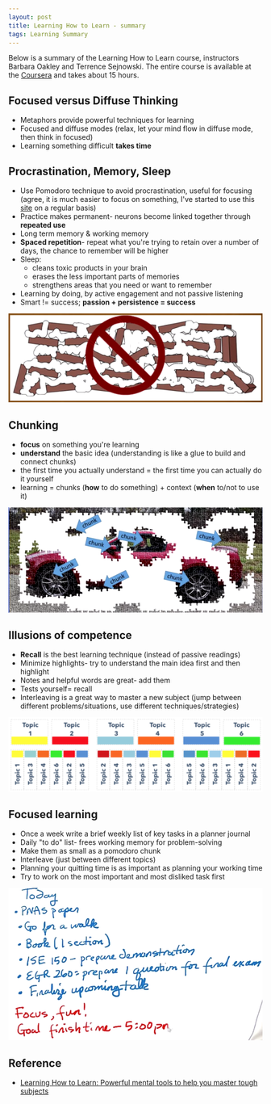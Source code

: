 ```yaml
---
layout: post
title: Learning How to Learn - summary
tags: Learning Summary
---
```


Below is a summary of the Learning How to Learn course, instructors Barbara Oakley and Terrence Sejnowski. The entire course is available at the [Coursera](https://www.coursera.org/learn/learning-how-to-learn) and takes about 15 hours.

## Focused versus Diffuse Thinking
* Metaphors provide powerful techniques for learning
* Focused and diffuse modes (relax, let your mind flow in diffuse mode, then think in focused)
* Learning something difficult **takes time**

## Procrastination, Memory, Sleep
* Use Pomodoro technique to avoid procrastination, useful for focusing (agree, it is much easier to focus on something, I've started to use this [site](https://tomato-timer.com/) on a regular basis)
* Practice makes permanent- neurons become linked together through **repeated use**
* Long term memory & working memory
* **Spaced repetition**- repeat what you're trying to retain over a number of days, the chance to remember will be higher
* Sleep:
  * cleans toxic products in your brain
  * erases the less important parts of memories
  * strengthens areas that you need or want to remember
* Learning by doing, by active engagement and not passive listening
* Smart != success; **passion + persistence = success**

![learning-how-to-learn](/images/post/learning-how-to-learn-1.png)

## Chunking
* **focus** on something you're learning
* **understand** the basic idea (understanding is like a glue to build and connect chunks)
* the first time you actually understand = the first time you can actually do it yourself
* learning = chunks (**how** to do something) + context (**when** to/not to use it)

![learning-how-to-learn](/images/post/learning-how-to-learn-2.png)

## Illusions of competence
* **Recall** is the best learning technique (instead of passive readings)
* Minimize highlights- try to understand the main idea first and then highlight
* Notes and helpful words are great- add them
* Tests yourself= recall
* Interleaving is a great way to master a new subject (jump between different problems/situations, use different techniques/strategies)

![learning-how-to-learn](/images/post/learning-how-to-learn-3.png)

## Focused learning
* Once a week write a brief weekly list of key tasks in a planner journal
* Daily "to do" list- frees working memory for problem-solving
* Make them as small as a pomodoro chunk
* Interleave (just between different topics)
* Planning your quitting time is as important as planning your working time
* Try to work on the most important and most disliked task first

![learning-how-to-learn](/images/post/learning-how-to-learn-4.png)

## Reference

* [Learning How to Learn: Powerful mental tools to help you master tough subjects](https://www.coursera.org/learn/learning-how-to-learn)